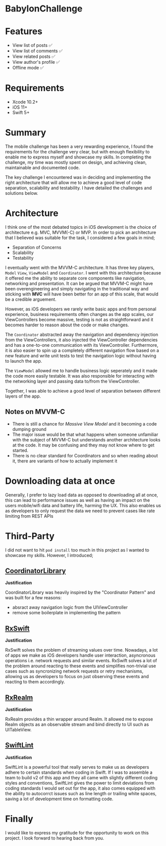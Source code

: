 # BabylonChallenge

# Features

- View list of posts ✅
- View list of comments ✅
- View related posts ✅
- View author's profile ✅
- Offline mode ✅

# Requirements

- Xcode 10.2+
- iOS 11+
- Swift 5+

# Summary 

The mobile challenge has been a very rewarding experience, I found the requirements for the challenge very clear, but with enough flexibility to enable me to express myself and showcase my skills. In completing the challenge, my time was mostly spent on design, and achieving clean, maintainable and documented code.

The key challenge I encountered was in deciding and implementing the right architecture that will allow me to achieve a good level of code separation, scalability and testability. I have detailed the challenges and solutions below.

# Architecture

I think one of the most debated topics in iOS development is the choice of architecture e.g. MVC, MVVM(-C) or MVP. In order to pick an architecture that I believed was suitable for the task, I considered a few goals in mind;

- Separation of Concerns
- Scalability
- Testability

I eventually went with the MVVM-C architecture. It has three key players, ```Model``` ```View```, ```ViewModel``` and ```Coordinator```. I went with this architecture because it offered me the ability to separate core components like navigation, networking and presentation.
It can be argued that MVVM-C might have been overengineering and simply navigating in the traditional way and sticking with **MVC** will have been better for an app of this scale, that would be a credible arguement. 

However, as iOS developers we rarely write basic apps and from personal experience, business requirements often changes as the app scales, our ViewControllers become massive, testing is not as straightforward and it becomes harder to reason about the code or make changes.

The ```Coordinator``` abstracted away the navigation and dependency injection from the ViewControllers, it also injected the ViewController dependencies and has a one-to-one communication with its ViewController. Furthermore, it is also easier to spin up a completely different navigation flow based on a new feature and write unit tests to test the navigation logic without having to launch the app.

The ```ViewModel``` allowed me to handle business logic seperately and it made the code more easily testable. It was also responsible for interacting with the networking layer and passing data to/from the ViewController.

Together, I was able to achieve a good level of separation between different layers of the app.

## Notes on MVVM-C

- There is still a chance for *Massive View Model* and it becoming a code dumping ground
- The major issue would be that what happens when someone unfamiliar with the subject of MVVM-C but understands another architecture looks at the code. It may be confusing and they may not know where to get started.
- There is no clear standard for Coordinators and so when reading about it, there are variants of how to actually implement it

# Downloading data at once

Generally, I prefer to lazy load data as opposed to downloading all at once, this can lead to performance issues as well as having an impact on the users mobile/wifi data and battery life, harming the UX. This also enables us as developers to only request the data we need to prevent cases like rate limiting from REST APIs

# Third-Party

I did not want to hit ``` pod install ``` too much in this project as I wanted to showcase my skills. However, I introduced;

## [CoordinatorLibrary](https://github.com/kaunamohammed/CoordinatorLibrary)

**Justification**

CoordinatorLibrary was heavily inspired by the "Coordinator Pattern" and was built for a few reasons:

- absract away navigation logic from the UIViewController
- remove some boilerplate in implementing the pattern

## [RxSwift](https://github.com/ReactiveX/RxSwift)

**Justification**

RxSwift solves the problem of streaming values over time. Nowadays, a lot of apps we make as iOS developers handle user interaction, asyncronous operations i.e. network requests and similar events. RxSwift solves a lot of the problem around reacting to these events and simplifies non-trivial use cases such as syncronizing network requests or retry mechanisms, allowing us as developers to focus on just observing these events and reacting to them accordingly.

## [RxRealm](https://github.com/RxSwiftCommunity/RxRealm)

**Justification**

RxRealm provides a thin wrapper around Realm. It allowed me to expose Realm objects as an observable stream and bind directly to UI such as UITableView.

## [SwiftLint](https://github.com/realm/SwiftLint)

**Justification**

SwiftLint is a powerful tool that really serves to make us as developers adhere to certain standards when coding in Swift. If I was to assemble a team to build v2 of this app and they all came with slightly different coding styles and conventions, SwiftLint gives the power to limit deviations from coding standards I would set out for the app, it also comes equipped with the ability to autocorrct issues such as line length or trailing white spaces, saving a lot of development time on formatting code.

# Finally

I would like to express my gratitude for the opportunity to work on this project. I look forward to hearing back from you.
